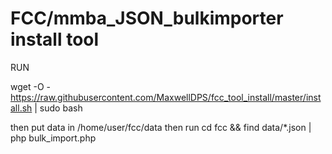 # FCC/mmba_JSON_bulkimporter install tool
 
 RUN 
 
 wget -O - https://raw.githubusercontent.com/MaxwellDPS/fcc_tool_install/master/install.sh | sudo bash 
 
 then put data in /home/user/fcc/data
 then run cd fcc && find data/*.json | php bulk_import.php
